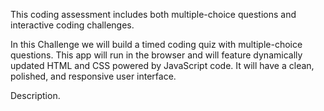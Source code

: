 This coding assessment includes both multiple-choice questions and interactive coding challenges. 

In this Challenge we will build a timed coding quiz with multiple-choice questions. This app will run in the browser and will feature dynamically updated HTML and CSS powered by JavaScript code. It will have a clean, polished, and responsive user interface. 

Description.

